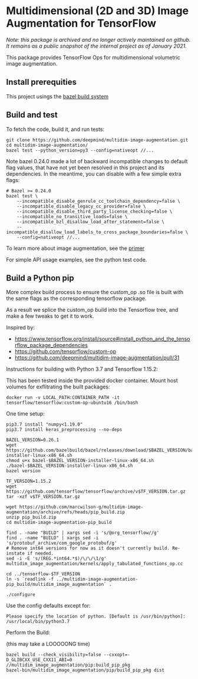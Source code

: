 # Multidimensional (2D and 3D) Image Augmentation for TensorFlow

_Note: this package is archived and no longer actively maintained on github. It
remains as a public snapshot of the internal project as of January 2021._

This package provides TensorFlow Ops for multidimensional volumetric image
augmentation.

## Install prerequities

This project usings the [bazel build
system](https://docs.bazel.build/versions/master/install.html)

## Build and test

To fetch the code, build it, and run tests:

```shell
git clone https://github.com/deepmind/multidim-image-augmentation.git
cd multidim-image-augmentation/
bazel test --python_version=py3 --config=nativeopt //...
```

Note bazel 0.24.0 made a lot of backward incompatible changes to default flag
values, that have not yet been resolved in this project and its dependencies.
In the meantime, you can disable with a few simple extra flags:

```shell
# Bazel >= 0.24.0
bazel test \
    --incompatible_disable_genrule_cc_toolchain_dependency=false \
    --incompatible_disable_legacy_cc_provider=false \
    --incompatible_disable_third_party_license_checking=false \
    --incompatible_no_transitive_loads=false \
    --incompatible_bzl_disallow_load_after_statement=false \
    --incompatible_disallow_load_labels_to_cross_package_boundaries=false \
    --config=nativeopt //...
```

To learn more about image augmentation, see the [primer](doc/index.md)

For simple API usage examples, see the python test code.

## Build a Python pip

More complex build process to ensure the custom_op .so file is built with the
same flags as the corresponding tensorflow package.

As a result we splice the custom_op build into the Tensorflow tree, and make a
few tweaks to get it to work.

Inspired by:
*   https://www.tensorflow.org/install/source#install_python_and_the_tensorflow_package_dependencies
*   https://github.com/tensorflow/custom-op
*   https://github.com/deepmind/multidim-image-augmentation/pull/31

Instructions for building with Python 3.7 and Tensorflow 1.15.2:

This has been tested inside the provided docker container. Mount host volumes
for exflitrating the built packages:

```shell
docker run -v LOCAL_PATH:CONTAINER_PATH -it tensorflow/tensorflow:custom-op-ubuntu16 /bin/bash
```

One time setup:

```shell
pip3.7 install "numpy<1.19.0"
pip3.7 install keras_preprocessing --no-deps

BAZEL_VERSION=0.26.1
wget https://github.com/bazelbuild/bazel/releases/download/$BAZEL_VERSION/bazel-$BAZEL_VERSION-installer-linux-x86_64.sh
chmod u+x bazel-$BAZEL_VERSION-installer-linux-x86_64.sh
./bazel-$BAZEL_VERSION-installer-linux-x86_64.sh
bazel version

TF_VERSION=1.15.2
wget https://github.com/tensorflow/tensorflow/archive/v$TF_VERSION.tar.gz
tar -xzf v$TF_VERSION.tar.gz

wget https://github.com/marcwilson-g/multidim-image-augmentation/archive/refs/heads/pip_build.zip
unzip pip_build.zip
cd multidim-image-augmentation-pip_build

find . -name "BUILD" | xargs sed -i 's/@org_tensorflow//g'
find . -name "BUILD" | xargs sed -i 's/protobuf_archive/com_google_protobuf/g'
# Remove int64 versions for now as it doesn't currently build. Re-instate if needed.
sed -i -E 's/(REG.*int64.*$)/\/\/\1/g' multidim_image_augmentation/kernels/apply_tabulated_functions_op.cc

cd ../tensorflow-$TF_VERSION
ln -s `readlink -f ../multidim-image-augmentation-pip_build/multidim_image_augmentation` .

./configure
```

Use the config defaults except for:

```
Please specify the location of python. [Default is /usr/bin/python]:
/usr/local/bin/python3.7
```

Perform the Build:

(this may take a LOOOOONG time)

```shell
bazel build --check_visibility=false --cxxopt=-D_GLIBCXX_USE_CXX11_ABI=0 //multidim_image_augmentation/pip:build_pip_pkg
bazel-bin/multidim_image_augmentation/pip/build_pip_pkg dist
```
